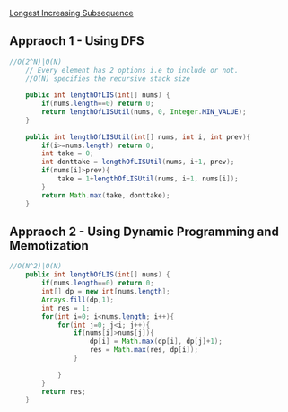 
[Longest Increasing Subsequence](https://leetcode.com/problems/longest-increasing-subsequence/)

## Appraoch 1 - Using DFS
``` Java
//O(2^N)|O(N) 
    // Every element has 2 options i.e to include or not. 
    //O(N) specifies the recursive stack size
    
    public int lengthOfLIS(int[] nums) {
        if(nums.length==0) return 0;
        return lengthOfLISUtil(nums, 0, Integer.MIN_VALUE);
    }
    
    public int lengthOfLISUtil(int[] nums, int i, int prev){
        if(i>=nums.length) return 0;
        int take = 0;
        int donttake = lengthOfLISUtil(nums, i+1, prev);
        if(nums[i]>prev){
            take = 1+lengthOfLISUtil(nums, i+1, nums[i]);
        }
        return Math.max(take, donttake);
    }

```

## Appraoch 2 - Using Dynamic Programming and Memotization

``` Java
//O(N^2)|O(N)
    public int lengthOfLIS(int[] nums) {
        if(nums.length==0) return 0;
        int[] dp = new int[nums.length];
        Arrays.fill(dp,1);
        int res = 1;
        for(int i=0; i<nums.length; i++){
            for(int j=0; j<i; j++){
                if(nums[i]>nums[j]){
                    dp[i] = Math.max(dp[i], dp[j]+1); 
                    res = Math.max(res, dp[i]);
                }
                    
            }
        }
        return res;
    }
    
```
